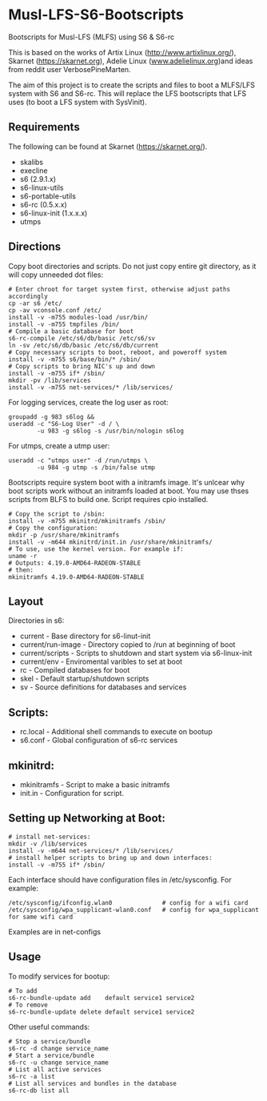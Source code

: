 # Musl-LFS-S6-Bootscripts
Bootscripts for Musl-LFS (MLFS) using S6 & S6-rc

This is based on the works of Artix Linux (http://www.artixlinux.org/), Skarnet (https://skarnet.org), Adelie Linux (www.adelielinux.org)and ideas from reddit user VerbosePineMarten.

The aim of this project is to create the scripts and files to boot a MLFS/LFS system with S6 and S6-rc. This will replace the LFS bootscripts that LFS uses (to boot a LFS system with SysVinit).

## Requirements

The following can be found at Skarnet (https://skarnet.org/).
  * skalibs
  * execline
  * s6 (2.9.1.x)
  * s6-linux-utils
  * s6-portable-utils
  * s6-rc (0.5.x.x)
  * s6-linux-init (1.x.x.x)
  * utmps

## Directions

Copy boot directories and scripts. Do not just copy entire git directory, as it will copy unneeded dot files:
```
# Enter chroot for target system first, otherwise adjust paths accordingly
cp -ar s6 /etc/
cp -av vconsole.conf /etc/
install -v -m755 modules-load /usr/bin/
install -v -m755 tmpfiles /bin/
# Compile a basic database for boot
s6-rc-compile /etc/s6/db/basic /etc/s6/sv 
ln -sv /etc/s6/db/basic /etc/s6/db/current
# Copy necessary scripts to boot, reboot, and poweroff system
install -v -m755 s6/base/bin/* /sbin/
# Copy scripts to bring NIC's up and down
install -v -m755 if* /sbin/
mkdir -pv /lib/services
install -v -m755 net-services/* /lib/services/
```

For logging services, create the log user as root:
```
groupadd -g 983 s6log &&
useradd -c "S6-Log User" -d / \
        -u 983 -g s6log -s /usr/bin/nologin s6log
```
For utmps, create a utmp user:
```
useradd -c "utmps user" -d /run/utmps \
        -u 984 -g utmp -s /bin/false utmp
```


Bootscripts require system boot with a initramfs image. It's unlcear why boot scripts work without an initramfs loaded at boot. You may use thses scripts from BLFS to build one. Script requires cpio installed.
```
# Copy the script to /sbin:
install -v -m755 mkinitrd/mkinitramfs /sbin/
# Copy the configuration:
mkdir -p /usr/share/mkinitramfs 
install -v -m644 mkinitrd/init.in /usr/share/mkinitramfs/ 
# To use, use the kernel version. For example if:
uname -r
# Outputs: 4.19.0-AMD64-RADEON-STABLE
# then:
mkinitramfs 4.19.0-AMD64-RADEON-STABLE

```

## Layout

Directories in s6:
  * current - Base directory for s6-linut-init
  * current/run-image - Directory copied to /run at beginning of boot
  * current/scripts - Scripts to shutdown and start system via s6-linux-init
  * current/env - Enviromental varibles to set at boot
  * rc - Compiled databases for boot
  * skel - Default startup/shutdown scripts
  * sv - Source definitions for databases and services

## Scripts:
  * rc.local - Additional shell commands to execute on bootup
  * s6.conf - Global configuration of s6-rc services

## mkinitrd:
  * mkinitramfs - Script to make a basic initramfs
  * init.in - Configuration for script.

## Setting up Networking at Boot:
```
# install net-services:
mkdir -v /lib/services
install -v -m644 net-services/* /lib/services/
# install helper scripts to bring up and down interfaces:
install -v -m755 if* /sbin/
```
Each interface should have configuration files in /etc/sysconfig. For example:
```
/etc/sysconfig/ifconfig.wlan0              # config for a wifi card
/etc/sysconfig/wpa_supplicant-wlan0.conf   # config for wpa_supplicant for same wifi card
```

Examples are in net-configs

## Usage
To modify services for bootup:
```
# To add
s6-rc-bundle-update add    default service1 service2
# To remove
s6-rc-bundle-update delete default service1 service2
```

Other useful commands:
```
# Stop a service/bundle
s6-rc -d change service_name
# Start a service/bundle
s6-rc -u change service_name
# List all active services
s6-rc -a list
# List all services and bundles in the database
s6-rc-db list all
```
